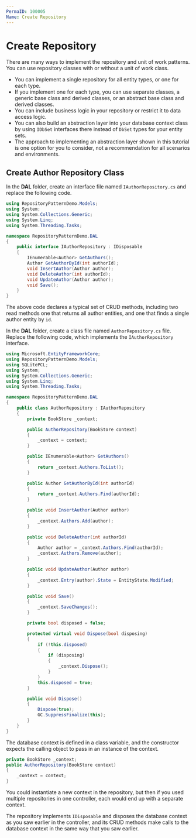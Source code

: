 ```yaml
---
PermaID: 100005
Name: Create Repository
---
```


# Create Repository

There are many ways to implement the repository and unit of work patterns. You can use repository classes with or without a unit of work class. 

 - You can implement a single repository for all entity types, or one for each type. 
 - If you implement one for each type, you can use separate classes, a generic base class and derived classes, or an abstract base class and derived classes. 
 - You can include business logic in your repository or restrict it to data access logic. 
 - You can also build an abstraction layer into your database context class by using `IDbSet` interfaces there instead of `DbSet` types for your entity sets. 
 - The approach to implementing an abstraction layer shown in this tutorial is one option for you to consider, not a recommendation for all scenarios and environments.

## Create Author Repository Class

In the **DAL** folder, create an interface file named `IAuthorRepository.cs` and replace the following code.

```csharp
using RepositoryPatternDemo.Models;
using System;
using System.Collections.Generic;
using System.Linq;
using System.Threading.Tasks;

namespace RepositoryPatternDemo.DAL
{
    public interface IAuthorRepository : IDisposable
    {
        IEnumerable<Author> GetAuthors();
        Author GetAuthorById(int authorId);
        void InsertAuthor(Author author);
        void DeleteAuthor(int authorId);
        void UpdateAuthor(Author author);
        void Save();
    }
}
```

The above code declares a typical set of CRUD methods, including two read methods one that returns all author entities, and one that finds a single author entity by `id`.

In the **DAL** folder, create a class file named `AuthorRepository.cs` file. Replace the following code, which implements the `IAuthorRepository` interface.

```csharp
using Microsoft.EntityFrameworkCore;
using RepositoryPatternDemo.Models;
using SQLitePCL;
using System;
using System.Collections.Generic;
using System.Linq;
using System.Threading.Tasks;

namespace RepositoryPatternDemo.DAL
{
    public class AuthorRepository : IAuthorRepository
    {
        private BookStore _context;

        public AuthorRepository(BookStore context)
        {
            _context = context;
        }

        public IEnumerable<Author> GetAuthors()
        {
            return _context.Authors.ToList();
        }

        public Author GetAuthorById(int authorId)
        {
            return _context.Authors.Find(authorId);
        }

        public void InsertAuthor(Author author)
        {
            _context.Authors.Add(author);
        }

        public void DeleteAuthor(int authorId)
        {
            Author author = _context.Authors.Find(authorId);
            _context.Authors.Remove(author);
        }

        public void UpdateAuthor(Author author)
        {
            _context.Entry(author).State = EntityState.Modified;
        }

        public void Save()
        {
            _context.SaveChanges();
        }

        private bool disposed = false;

        protected virtual void Dispose(bool disposing)
        {
            if (!this.disposed)
            {
                if (disposing)
                {
                    _context.Dispose();
                }
            }
            this.disposed = true;
        }

        public void Dispose()
        {
            Dispose(true);
            GC.SuppressFinalize(this);
        }
    }
}
```

The database context is defined in a class variable, and the constructor expects the calling object to pass in an instance of the context.

```csharp
private BookStore _context;
public AuthorRepository(BookStore context)
{
    _context = context;
}
```

You could instantiate a new context in the repository, but then if you used multiple repositories in one controller, each would end up with a separate context. 

The repository implements `IDisposable` and disposes the database context as you saw earlier in the controller, and its CRUD methods make calls to the database context in the same way that you saw earlier.
